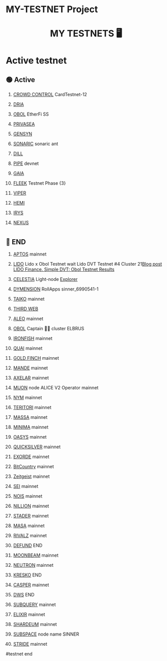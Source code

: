 # MY-TESTNET Project

<h1 align="center">MY TESTNETS 🖥 </h1>

# Active testnet 
##  🟢 Active


1. [CROWD CONTROL](https://testnet.itrocket.net/cardchain/staking/ccvaloper1k2tyxj9pjxskpnqf87prkr9whzagnx5aprf2lg) CardTestnet-12 

2. [DRIA](https://dria.co/edge-ai/my-node)

3. [OBOL](https://obol-dvt.notion.site/obol-dvt/Obol-Techne-Credential-Program-71ce5d5013b945949f71b12b28884628) EtherFi SS

4. [PRIVASEA](https://www.privasea.ai/)

5. [GENSYN](https://www.gensyn.ai/) 

6. [SONARIC](https://docs.sonaric.xyz/installation/#install-sonaric-locally) sonaric ant

7. [DILL](https://dill.xyz/)

9. [PIPE](https://pipe.network/) devnet

10. [GAIA](https://www.gaianet.ai/node)

11. [FLEEK](https://faucet.testnet.fleek.network/) Testnet Phase {3}

12. [VIPER](https://vipernet.xyz/)

13. [HEMI](https://points.absinthe.network/hemi/start)

14. [IRYS](https://bundlr.network/explorer/Ry2bDGfBIvYtvDPYnf0eg_ijH4A1EDKaaEEecyjbUQ4)

15. [NEXUS](https://app.nexus.xyz/)


#
#


## 🔴 END

1. [APTOS](https://github.com/AntNodes/MY-TESTNET/blob/main/README.md) mainnet

2. [LIDO](https://lido.fi/) Lido x Obol Testnet wait Lido DVT Testnet #4 Cluster 21[Blog post LIDO Finance. Simple DVT: Obol Testnet Results](https://blog.lido.fi/simpledvt-obol-testnet-results/) 

3. [CELESTIA](https://tiascan.com/light-node/12D3KooWBpZE5nvFAJSyE6ZkHh9Zz9avVauoLfc7vw8KgBYhBHpL) Light-node  [Explorer](https://testnet.mintscan.io/celestia-testnet)

4. [DYMENSION](https://portal.dymension.xyz/rollapp/sinner_6990541-1) RollApps sinner_6990541-1

5. [TAIKO](https://taiko.xyz/docs) mainnet

6. [THIRD WEB](https://thirdweb.com/?utm_source=dc)

7. [ALEO](https://github.com/AleoHQ/snarkOS/) mainnet

8. [OBOL](https://prater.beaconcha.in/validator/9888d54b70cbd55180cbafbd3dbbd6b483ceca515cfb64e84eb872ffa2577e7357b99a460b24679af8f8af34c1d0ee78#attestations) Captain 👨‍✈️ cluster ELBRUS

9. [IRONFISH](https://github.com/AntNodes/MY-TESTNET/blob/main/README.md) mainnet

10. [QUAI](https://docs.qu.ai/guides/client/node) mainnet

11. [GOLD FINCH](https://goldfinch.finance/) mainnet

12. [MANDE](https://explorer.stavr.tech/mande-chain/staking/mandevaloper1kh3ksyfckthg8f6yg8kyt50tv062afu5d2k0ew) mainnet

13. [AXELAR](https://github.com/AntNodes/MY-TESTNET/edit/main/README.md) mainnet

14. [MUON](https://alice.muon.net/join/) node ALICE V2 Operator mainnet

15. [NYM](https://nymtech.net/) mainnet

16. [TERITORI](https://explorer.stavr.tech/teritori/staking/torivaloper12h3mykwltnv3tsvgwh7j334ra6ep3222ktju76) mainnet

17. [MASSA](https://github.com/AntNodes/MY-TESTNET/blob/main/README.md) mainnet

18. [MINIMA](https://github.com/AntNodes/MY-TESTNET/blob/main/README.md) mainnet

19. [OASYS](https://docs.oasys.games/docs/category/validator) mainnet

20. [QUICKSILVER](https://github.com/AntNodes/MY-TESTNET/edit/main/README.md) mainnet

21. [EXORDE](https://explorer.exorde.network/leaderboard) mainnet

22. [BitCountry](https://bit.country/) mainnet

23. [Zeitgeist](https://zeitgeist.pm/) mainnet

24. [SEI](https://github.com/AntNodes/MY-TESTNET/edit/main/README.md) mainnet

25. [NOIS](https://explorer.stavr.tech/nois/staking/noisvaloper1l4gudwr60jk3awse85awn9wf762w9afcjtp2zj) mainnet

26. [NILLION](https://verifier.nillion.com) mainnet

27. [STADER](https://prater.beaconcha.in/validator/ae3f805607ded699e30ee58fde57a061a1fda02784a5dd6205c8e7e5d130e6b4ae5a017667754e5fb206cc271558d73d#deposits) mainnet

28. [MASA](https://github.com/AntNodes/MY-TESTNET/blob/main/README.md) mainnet

29. [RIVALZ](https://rivalz.ai/dashboard) mainnet

30. [DEFUND](https://defund.explorers.guru/validator/defundvaloper1e8gelxtyhhwgnlm4u53qynh4w8ly6h3jptaav9) END

31. [MOONBEAM](https://moonbeam.network/) mainnet

32. [NEUTRON](https://neutron.explorers.guru/validator/neutronvaloper1pp4q0wy9nw8t30u20nv2px0znnwgfse8gxxfsx) mainnet

33. [KRESKO](https://app.kresko.link/) END

34. [CASPER](https://casper.network/) mainnet

35. [DWS](https://dws.explorers.guru/validator/dewebvaloper1avtnh7w7d8pa7uakr4vscp2skdg3wg9flrgdr3) END

36. [SUBQUERY](https://github.com/AntNodes/MY-TESTNET/blob/main/README.md) mainnet

37. [ELIXIR](https://testnet-3.elixir.xyz/) mainnet

38. [SHARDEUM](https://shardeum.org/ru/) mainnet

39. [SUBSPACE](https://telemetry.subspace.network/#/0x43d10ffd50990380ffe6c9392145431d630ae67e89dbc9c014cac2a417759101) node name SINNER

40. [STRIDE](https://stride.zone/) mainnet

#testnet end


